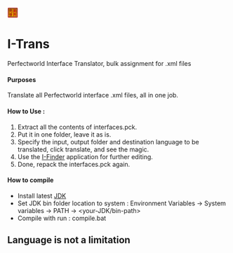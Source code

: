 <picture>
  <img src="./res/icon.png" width="5%">
</picture>

# I-Trans
Perfectworld Interface Translator, bulk assignment for .xml files

#### Purposes
Translate all Perfectworld interface .xml files, all in one job.

#### How to Use : 
1. Extract all the contents of interfaces.pck.
2. Put it in one folder, leave it as is.
3. Specify the input, output folder and destination language to be translated, click translate, and see the magic.
4. Use the [I-Finder](https://github.com/AReD-Soft/I-Finder) application for further editing.
7. Done, repack the interfaces.pck again.

#### How to compile 
* Install latest [JDK](https://www.oracle.com/id/java/technologies/downloads/)
* Set JDK bin folder location to system : Environment Variables -> System variables -> PATH -> <your-JDK/bin-path>
* Compile with run : compile.bat

## Language is not a limitation
